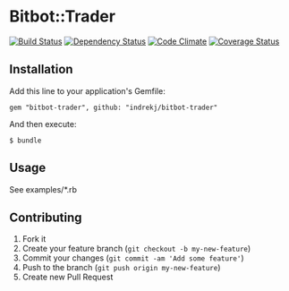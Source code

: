 # Bitbot::Trader

[![Build Status](https://secure.travis-ci.org/indrekj/bitbot-trader.png?branch=master)](http://travis-ci.org/indrekj/bitbot-trader)
[![Dependency Status](https://gemnasium.com/indrekj/bitbot-trader.png)](https://gemnasium.com/indrekj/bitbot-trader)
[![Code Climate](https://codeclimate.com/github/indrekj/bitbot-trader.png)](https://codeclimate.com/github/indrekj/bitbot-trader)
[![Coverage Status](https://coveralls.io/repos/indrekj/bitbot-trader/badge.png?branch=master)](https://coveralls.io/r/indrekj/bitbot-trader)

## Installation

Add this line to your application's Gemfile:

    gem "bitbot-trader", github: "indrekj/bitbot-trader"

And then execute:

    $ bundle

## Usage

See examples/*.rb

## Contributing

1. Fork it
2. Create your feature branch (`git checkout -b my-new-feature`)
3. Commit your changes (`git commit -am 'Add some feature'`)
4. Push to the branch (`git push origin my-new-feature`)
5. Create new Pull Request
